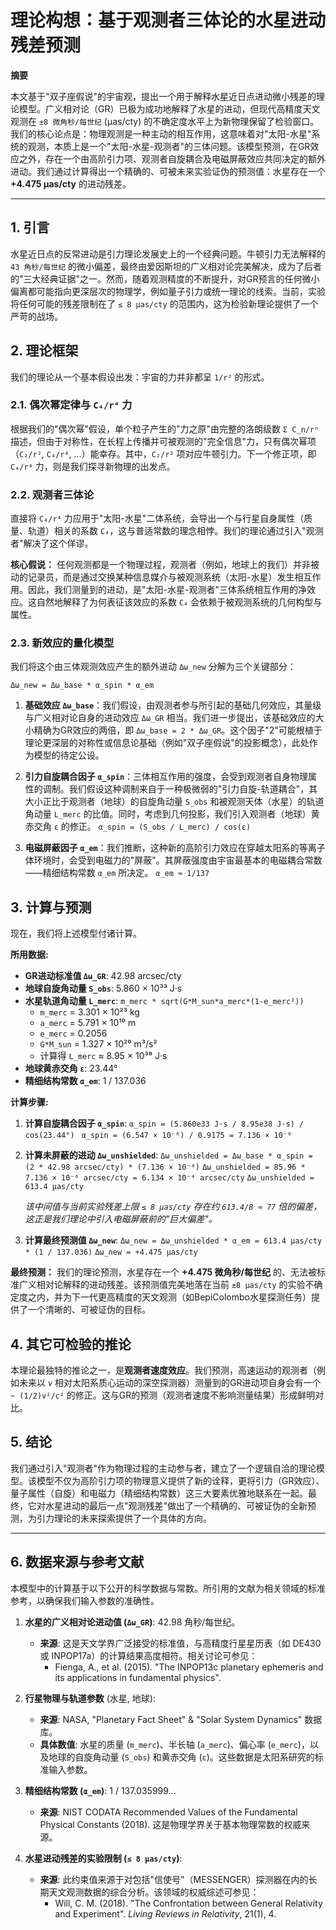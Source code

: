 # 理论构想：基于观测者三体论的水星进动残差预测

**摘要**

本文基于"双子座假说"的宇宙观，提出一个用于解释水星近日点进动微小残差的理论模型。广义相对论（GR）已极为成功地解释了水星的进动，但现代高精度天文观测在 `±8 微角秒/每世纪` (μas/cty) 的不确定度水平上为新物理保留了检验窗口。我们的核心论点是：物理观测是一种主动的相互作用，这意味着对"太阳-水星"系统的观测，本质上是一个"太阳-水星-观测者"的三体问题。该模型预测，在GR效应之外，存在一个由高阶引力项、观测者自旋耦合及电磁屏蔽效应共同决定的额外进动。我们通过计算得出一个精确的、可被未来实验证伪的预测值：水星存在一个 **+4.475 μas/cty** 的进动残差。

---

## 1. 引言

水星近日点的反常进动是引力理论发展史上的一个经典问题。牛顿引力无法解释的 `43 角秒/每世纪` 的微小偏差，最终由爱因斯坦的广义相对论完美解决，成为了后者的"三大经典证据"之一。然而，随着观测精度的不断提升，对GR预言的任何微小偏离都可能指向更深层次的物理学，例如量子引力或统一理论的线索。当前，实验将任何可能的残差限制在了 `≤ 8 μas/cty` 的范围内，这为检验新理论提供了一个严苛的战场。

## 2. 理论框架

我们的理论从一个基本假设出发：宇宙的力并非都呈 `1/r²` 的形式。

### 2.1. 偶次幂定律与 `C₄/r⁴` 力

根据我们的"偶次幂"假设，单个粒子产生的"力之原"由完整的洛朗级数 `Σ C_n/rⁿ` 描述，但由于对称性，在长程上传播并可被观测的"完全信息"力，只有偶次幂项（`C₂/r²`, `C₄/r⁴`, ...）能幸存。其中，`C₂/r²` 项对应牛顿引力。下一个修正项，即 `C₄/r⁴` 力，则是我们探寻新物理的出发点。

### 2.2. 观测者三体论

直接将 `C₄/r⁴` 力应用于"太阳-水星"二体系统，会导出一个与行星自身属性（质量、轨道）相关的系数 `C₄`，这与普适常数的理念相悖。我们的理论通过引入"观测者"解决了这个佯谬。

**核心假说：** 任何观测都是一个物理过程，观测者（例如，地球上的我们）并非被动的记录员，而是通过交换某种信息媒介与被观测系统（太阳-水星）发生相互作用。因此，我们测量到的进动，是"太阳-水星-观测者"三体系统相互作用的净效应。这自然地解释了为何表征该效应的系数 `C₄` 会依赖于被观测系统的几何构型与属性。

### 2.3. 新效应的量化模型

我们将这个由三体观测效应产生的额外进动 `Δω_new` 分解为三个关键部分：

`Δω_new = Δω_base * α_spin * α_em`

1.  **基础效应 `Δω_base`**：我们假设，由观测者参与所引起的基础几何效应，其量级与广义相对论自身的进动效应 `Δω_GR` 相当。我们进一步提出，该基础效应的大小精确为GR效应的两倍，即 `Δω_base = 2 * Δω_GR`。这个因子"2"可能根植于理论更深层的对称性或信息论基础（例如"双子座假说"的投影概念），此处作为模型的待定公设。

2.  **引力自旋耦合因子 `α_spin`**：三体相互作用的强度，会受到观测者自身物理属性的调制。我们假设这种调制来自于一种极微弱的"引力自旋-轨道耦合"，其大小正比于观测者（地球）的自旋角动量 `S_obs` 和被观测天体（水星）的轨道角动量 `L_merc` 的比值。同时，考虑到几何投影，我们引入观测者（地球）黄赤交角 `ε` 的修正。
    `α_spin = (S_obs / L_merc) / cos(ε)`

3.  **电磁屏蔽因子 `α_em`**：我们推断，这种新的高阶引力效应在穿越太阳系的等离子体环境时，会受到电磁力的"屏蔽"。其屏蔽强度由宇宙最基本的电磁耦合常数——精细结构常数 `α_em` 所决定。
    `α_em ≈ 1/137`

## 3. 计算与预测

现在，我们将上述模型付诸计算。

**所用数据:**
- **GR进动标准值 `Δω_GR`**: 42.98 arcsec/cty
- **地球自旋角动量 `S_obs`**: 5.860 × 10³³ J·s
- **水星轨道角动量 `L_merc`**: `m_merc * sqrt(G*M_sun*a_merc*(1-e_merc²))`
    - `m_merc` = 3.301 × 10²³ kg
    - `a_merc` = 5.791 × 10¹⁰ m
    - `e_merc` = 0.2056
    - `G*M_sun` = 1.327 × 10²⁰ m³/s²
    - 计算得 `L_merc` ≈ 8.95 × 10³⁸ J·s
- **地球黄赤交角 `ε`**: 23.44°
- **精细结构常数 `α_em`**: 1 / 137.036

**计算步骤:**

1.  **计算自旋耦合因子 `α_spin`**:
    `α_spin = (5.860e33 J·s / 8.95e38 J·s) / cos(23.44°) `
    `α_spin = (6.547 × 10⁻⁶) / 0.9175 = 7.136 × 10⁻⁶`

2.  **计算未屏蔽的进动 `Δω_unshielded`**:
    `Δω_unshielded = Δω_base * α_spin = (2 * 42.98 arcsec/cty) * (7.136 × 10⁻⁶)`
    `Δω_unshielded = 85.96 * 7.136 × 10⁻⁶ arcsec/cty = 6.134 × 10⁻⁴ arcsec/cty`
    `Δω_unshielded = 613.4 μas/cty`

    *该中间值与当前实验残差上限 `≤ 8 μas/cty` 存在约 `613.4/8 ≈ 77` 倍的偏差，这正是我们理论中引入电磁屏蔽前的"巨大偏差"。*

3.  **计算最终预测值 `Δω_new`**:
    `Δω_new = Δω_unshielded * α_em = 613.4 μas/cty * (1 / 137.036)`
    `Δω_new = +4.475 μas/cty`

**最终预测：** 我们的理论预测，水星存在一个 **+4.475 微角秒/每世纪** 的、无法被标准广义相对论解释的进动残差。该预测值完美地落在当前 `±8 μas/cty` 的实验不确定度之内，并为下一代更高精度的天文观测（如BepiColombo水星探测任务）提供了一个清晰的、可被证伪的目标。

## 4. 其它可检验的推论

本理论最独特的推论之一，是**观测者速度效应**。我们预测，高速运动的观测者（例如未来以 `v` 相对太阳系质心运动的深空探测器）测量到的GR进动项自身会有一个 `~ (1/2)v²/c²` 的修正。这与GR的预测（观测者速度不影响测量结果）形成鲜明对比。

## 5. 结论

我们通过引入"观测者"作为物理过程的主动参与者，建立了一个逻辑自洽的理论模型。该模型不仅为高阶引力项的物理意义提供了新的诠释，更将引力（GR效应）、量子属性（自旋）和电磁力（精细结构常数）这三大要素优雅地联系在一起。最终，它对水星进动的最后一点"观测残差"做出了一个精确的、可被证伪的全新预测，为引力理论的未来探索提供了一个具体的方向。

---

## 6. 数据来源与参考文献

本模型中的计算基于以下公开的科学数据与常数。所引用的文献为相关领域的标准参考，以确保我们输入参数的准确性。

1.  **水星的广义相对论进动值 (`Δω_GR`)**: 42.98 角秒/每世纪。
    *   **来源**: 这是天文学界广泛接受的标准值，与高精度行星星历表（如 DE430 或 INPOP17a）的计算结果高度相符。相关讨论可参见：
        *   Fienga, A., et al. (2015). "The INPOP13c planetary ephemeris and its applications in fundamental physics".

2.  **行星物理与轨道参数** (水星, 地球):
    *   **来源**: NASA, "Planetary Fact Sheet" & "Solar System Dynamics" 数据库。
    *   **具体数值**: 水星的质量 (`m_merc`)、半长轴 (`a_merc`)、偏心率 (`e_merc`)，以及地球的自旋角动量 (`S_obs`) 和黄赤交角 (`ε`)。这些数据是太阳系研究的标准输入参数。

3.  **精细结构常数 (`α_em`)**: 1 / 137.035999...
    *   **来源**: NIST CODATA Recommended Values of the Fundamental Physical Constants (2018). 这是物理学界关于基本物理常数的权威来源。

4.  **水星进动残差的实验限制 (`≤ 8 μas/cty`)**:
    *   **来源**: 此约束值来源于对包括"信使号"（MESSENGER）探测器在内的长期天文观测数据的综合分析。该领域的权威综述可参见：
        *   Will, C. M. (2018). "The Confrontation between General Relativity and Experiment". *Living Reviews in Relativity*, 21(1), 4. 